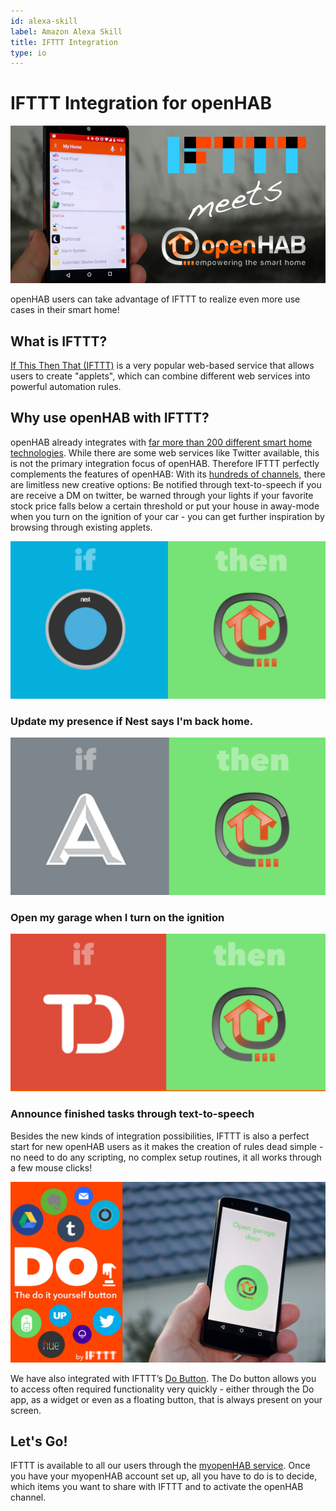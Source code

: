 ```yaml
---
id: alexa-skill
label: Amazon Alexa Skill
title: IFTTT Integration
type: io
---
```

# IFTTT Integration for openHAB

<div class="img-wrapper"><img src='./images/ifttt-meets-openhab.jpg' alt='IFTTT meets openHAB'/></div>

openHAB users can take advantage of IFTTT to realize even more use cases in their smart home!

## What is IFTTT?

[If This Then That (IFTTT)](https://ifttt.com) is a very popular web-based service that allows users to create "applets", which can combine different web services into powerful automation rules.

## Why use openHAB with IFTTT?

openHAB already integrates with [far more than 200 different smart home technologies](/addons). While there are some web services like Twitter available, this is not the primary integration focus of openHAB. Therefore IFTTT perfectly complements the features of openHAB: With its [hundreds of channels](https://ifttt.com/channels), there are limitless new creative options: Be notified through text-to-speech if you are receive a DM on twitter, be warned through your lights if your favorite stock price falls below a certain threshold or put your house in away-mode when you turn on the ignition of your car - you can get further inspiration by browsing through existing applets.

<div class="row da-thumbs">
  <article class="span4 bloc">
    <a href="https://ifttt.com/recipes/300800-update-my-presence-if-nest-says-i-m-back-home">
      <section class="img-wrapper">
        <img alt="" src="./images/ifttt1.png" style="-webkit-transform: scale(1);">
      </section>
    </a>

  <div class="da-animate da-slideFromTop" style="display: block;">
    <span class="iconWrapper iconLink icon-search" style="font-style: italic; margin-top: 63px"></span>
  </div></a>

  <h3>Update my presence if Nest says I'm back home.</h3>
  </article>

  <article class="span4 bloc">
    <a href="https://ifttt.com/recipes/297847-open-garage-when-i-turn-on-ignition">
      <section class="img-wrapper">
        <img alt="" src="./images/ifttt2.png" style="-webkit-transform: scale(1);">
      </section>
    </a>

  <div class="da-animate da-slideFromLeft" style="display: block;">
    <span class="iconWrapper iconLink icon-search" style="font-style: italic; margin-top: 63px"></span>
  </div></a>

  <h3>Open my garage when I turn on the ignition</h3>
  </article>

  <article class="span4 bloc">
    <a href="https://ifttt.com/recipes/299083-announce-finished-tasks-using-tts">
      <section class="img-wrapper">
        <img alt="" src="./images/ifttt3.png" style="-webkit-transform: scale(1);">
      </section>
    </a>

  <div class="da-animate da-slideFromRight" style="display: block;">
    <span class="iconWrapper iconLink icon-search" style="font-style: italic; margin-top: 63px"></span>
  </div></a>

  <h3>Announce finished tasks through text-to-speech</h3>
  </article>
</div>

Besides the new kinds of integration possibilities, IFTTT is also a perfect start for new openHAB users as it makes the creation of rules dead simple - no need to do any scripting, no complex setup routines, it all works through a few mouse clicks!

<div class="img-wrapper"><img src='./images/ifttt-do.jpg' alt='IFTTT Do Button'/></div>

We have also integrated with IFTTT’s [Do Button](https://ifttt.com/products/do/button). The Do button allows you to access often required functionality very quickly - either through the Do app, as a widget or even as a floating button, that is always present on your screen.

## Let's Go!

IFTTT is available to all our users through the [myopenHAB service](http://www.myopenhab.org/). Once you have your myopenHAB account set up, all you have to do is to decide, which items you want to share with IFTTT and to activate the openHAB channel.
